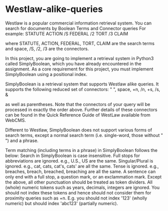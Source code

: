 # Westlaw-alike-queries
 Westlaw is a popular commercial information retrieval system. You can search for documents by Boolean Terms and Connector queries
For example:
STATUTE ACTION /S FEDERAL /2 TORT /3 CLAIM
    
where STATUTE, ACTION, FEDERAL, TORT, CLAIM are the search terms and space, /S, /2, /3 are the connectors.

In this project, you are going to implement a retrieval system in Python3 called SimplyBoolean, which you have already encountered in the assignment. As a core requirement for this project, you must implement SimplyBoolean using a positional index.

SimplyBoolean is a retrieval system that supports Westlaw alike queries. It supports the following reduced set of connectors:
" ", space, +n, /n, +s, /s, &
    
as well as parentheses. Note that the connectors of your query will be processed in exactly the order above. Further details of these connectors can be found in the Quick Reference Guide of WestLaw available from WebCMS.

Different to Westlaw, SimplyBoolean does not support various forms of search terms, except a normal search term (i.e. single-word, those without " ") and a phrase.

Term matching (including terms in a phrase) in SimplyBoolean follows the below:
Search in SimplyBoolean is case insensitive.
Full stops for abbreviations are ignored. e.g., U.S., US are the same.
Singular/Plural is ignored. e.g., cat, cats, cat's, cats' are all the same.
Tense is ignored. e.g., breaches, breach, breached, breaching are all the same.
A sentence can only end with a full stop, a question mark, or an exclammation mark.
Except the above, all other punctuation should be treated as token dividers.
All (whole) numeric tokens such as years, decimals, integers are ignored. You should not index these tokens and hence should not consider them for proximity queries such as +n. E.g. you should not index '123' (wholly numeric) but should index 'abc123' (partially numeric).

